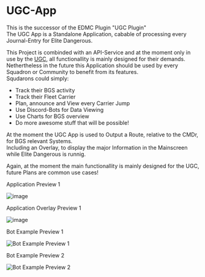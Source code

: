 # UGC-App
 
This is the successor of the EDMC Plugin "UGC Plugin"  
The UGC App is a Standalone Application, cabable of processing every Journal-Entry for Elite Dangerous.  

This Project is combinded with an API-Service and at the moment only in use by the [UGC](united-german-commander.de), all functionallity is mainly designed for their demands.    
Nethertheless in the future this Application should be used by every Squadron or Community to benefit from its features.  
Squdarons could simply:
- Track their BGS activity
- Track their Fleet Carrier
- Plan, announce and View every Carrier Jump
- Use Discord-Bots for Data Viewing
- Use Charts for BGS overview
- Do more awesome stuff that will be possible!

At the moment the UGC App is used to Output a Route, relative to the CMDr, for BGS relevant Systems.  
Including an Overlay, to display the major Information in the Mainscreen while Elite Dangerous is runnig.  

Again, at the moment the main functionallity is mainly designed for the UGC, future Plans are common use cases!

Application Preview 1

![image](https://user-images.githubusercontent.com/38018660/236257887-504007fe-7228-45ac-bab0-57d427122eae.png)

Application Overlay Preview 1

![image](https://user-images.githubusercontent.com/38018660/236258963-46c8c1a4-187c-4dd5-aca2-b13929fe3c4b.png)



Bot Example Preview 1

![Bot Example Preview 1](https://i.ibb.co/S6LNG5b/bot-p1.png)




Bot Example Preview 2

![Bot Example Preview 2](https://i.ibb.co/GRb6qvQ/bot-p2.png)
